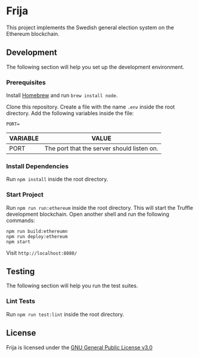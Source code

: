 # Frija
This project implements the Swedish general election system on the Ethereum blockchain.

## Development
The following section will help you set up the development environment.

### Prerequisites
Install [Homebrew](https://brew.sh/) and run `brew install node`.

Clone this repository. Create a file with the name `.env` inside the root directory. Add the following variables inside the file:
```
PORT=
```

|VARIABLE|VALUE                                     |
|--------|------------------------------------------|
|PORT    |The port that the server should listen on.|

### Install Dependencies
Run `npm install` inside the root directory.

### Start Project
Run `npm run run:ethereum` inside the root directory. This will start the Truffle development blockchain. Open another shell and run the following commands:
```
npm run build:ethereumn
npm run deploy:ethereum
npm start
```

Visit `http://localhost:8080/`

## Testing
The following section will help you run the test suites.

### Lint Tests
Run `npm run test:lint` inside the root directory.

## License
Frija is licensed under the [GNU General Public License v3.0](./LICENSE)
